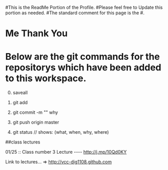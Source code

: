 



#This is the ReadMe Portion of the Profile.
#Please feel free to Update this portion as needed.
#The standard comment for this page is the #.
# Me Thank You



# Below are the git commands for the repositorys which have been added to this workspace.

0) saveall

1) git add  <file>

2) git commit -m "<message>"
    		        why

3)  git push 	<repo> 	    <branch>
		        origin		master

11) git status // shows: (what, when, why, where)


##class lectures <links>

01/25 :: Class number 3 Lecture --<link>--  http://j.mp/10Qd0KY

Link to lectures... => http://vcc-dig1108.github.com    



